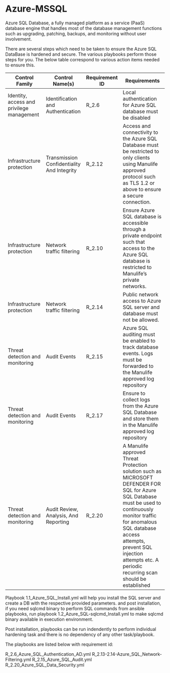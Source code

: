 # Azure-MSSQL

Azure SQL Database, a fully managed platform as a service (PaaS) database engine that handles most of the database management functions such as upgrading, patching, backups, and monitoring without user involvement.

There are several steps which need to be taken to ensure the Azure SQL DataBase is hardened and secure. The various playbooks perform those steps for you. The below table correspond to various action items needed to ensure this.


| Control Family                            | Control Name(s)                              | Requirement ID | Requirements                                                                                                                                                                                                                                                                                                                                                                                                                                                                                                                                                                                                                                                                                                                                                                                                                                                                                                                                                                                                                                                                                                                                                                                                                                                      |
| ----------------------------------------- | -------------------------------------------- | -------------- | ----------------------------------------------------------------------------------------------------------------------------------------------------------------------------------------------------------------------------------------------------------------------------------------------------------------------------------------------------------------------------------------------------------------------------------------------------------------------------------------------------------------------------------------------------------------------------------------------------------------------------------------------------------------------------------------------------------------------------------------------------------------------------------------------------------------------------------------------------------------------------------------------------------------------------------------------------------------------------------------------------------------------------------------------------------------------------------------------------------------------------------------------------------------------------------------------------------------------------------------------------------------- |
| Identity, access and privilege management | Identification and Authentication            | R_2.6          | Local authentication for Azure SQL database must be disabled
| Infrastructure protection                 | Transmission Confidentiality And Integrity   | R_2.12         | Access and connectivity to the Azure SQL Database must be restricted to only clients using Manulife approved protocol such as TLS 1.2 or above to ensure a secure connection.                                                                                                                                                                                                                                                                                                                                                                                                                                                                                                                                                                                                                                                                                                                                                                                                                                                                                                                                                                                                                                                                                     |
| Infrastructure protection                 | Network traffic filtering                    | R_2.10         | Ensure Azure SQL database is accessible through a private endpoint such that access to the Azure SQL database is restricted to Manulife’s private networks.                                                                                                                                                                                                                                                                                                                                                                                                                                                                                                                                                                                                                                                                                                                                                                                                                                                                                                                                                                                                                                                                                                       |
| Infrastructure protection                 | Network traffic filtering                    | R_2.14         | Public network access to Azure SQL server and database must not be allowed.                                                                                                                                                                                                                                                                                                                                                                                                                                                                                                                                                                                                                                                                                                                                                                                                                                                                                                                                                                                                                                                                                                                                                                                                                                                                                                                                                                                                                                                                                                                                                                                                                                                                                                                                                                                                                                                                                                                                                                                                                                                                                                                                                                                                                                                                                                                         |
| Threat detection and monitoring           | Audit Events                                 | R_2.15         | Azure SQL auditing must be enabled to track database events. Logs must be forwarded to the Manulife approved log repository                                                                                                                                                                                                                                                                                                                                                                                                                                                                                                                                                                                                                                                                                                                                                                                                                                                                                                                                                                                                                                                                                                                                       |
| Threat detection and monitoring           | Audit Events                                 | R_2.17         | Ensure to collect logs from the Azure SQL Database and store them in the Manulife approved log repository                                                                                                                                                                                                                                                                                                                                                                                                                                                                                                                                                                                                                                                                                                                                                                                                                                                                                                                                                                                                                                                                                                                                                         |
|Threat detection and monitoring            | Audit Review, Analysis, And Reporting        | R_2.20         | A Manulife approved Threat Protection solution such as MICROSOFT DEFENDER FOR SQL for Azure SQL Database must be used to continuously monitor traffic for anomalous SQL database access attempts, prevent SQL injection attempts etc. A periodic recurring scan should be established                                                                                                                                                                                                                                                                                                                                                                                                                                                                                                                                                                                                                                                                                                                                                                                                                                                                                                                                                                             |

Playbook 1.1_Azure_SQL_Install.yml will help you install the SQL server and create a DB with the respective provided parameters. and post installation, if you need sqlcmd binary to perform SQL commands from ansible playbooks, run playbook 1.2_Azure_SQL-sqlcmd_Install.yml to make sqlcmd binary available in execution environment.

Post installation, playbooks can be run indendently to perform individual hardening task and there is no dependency of any other task/playbook.

The playbooks are listed below with requirement id:

R_2.6_Azure_SQL_Authentication_AD.yml
R_2.13-2.14-Azure_SQL_Network-Filtering.yml
R_2.15_Azure_SQL_Audit.yml
R_2.20_Azure_SQL_Data_Security.yml



